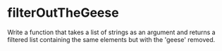 # filterOutTheGeese
Write a function that takes a list of strings as an argument and returns a filtered list containing the same elements but with the 'geese' removed.

